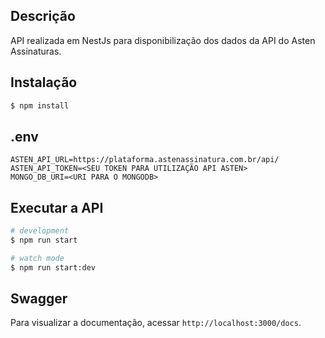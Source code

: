 ## Descrição

API realizada em NestJs para disponibilização dos dados da API do Asten Assinaturas.

## Instalação

```bash
$ npm install
```

## .env

```env
ASTEN_API_URL=https://plataforma.astenassinatura.com.br/api/
ASTEN_API_TOKEN=<SEU TOKEN PARA UTILIZAÇÃO API ASTEN>
MONGO_DB_URI=<URI PARA O MONGODB>
```

## Executar a API

```bash
# development
$ npm run start

# watch mode
$ npm run start:dev
```

## Swagger

Para visualizar a documentação, acessar `http://localhost:3000/docs`.
